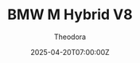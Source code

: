 ---
title: "BMW M Hybrid V8"
meta_title: ""
description: "BMW M Hybrid V8 (bmw_m_hybrid_v8) by ACF"
date: 2025-04-20T07:00:00Z
thumb: gwzZ9IA
mainimage: jMHakCS
cargallery: ["6uocqB5","gXFoJGN", "yAHB2jW"]
categories: ["Car"]
author: "Theodora"
tags: ["BMW", "Hypercar", "Le mans Prototype", "Germany", "R2R", "Le Mans", "WEC", "2023", "ACF"]
draft: false
link: https://mods.to/tbjA6828b28eedc3a
zipsize: "290 MB"
manu: BMW
logo2: m-sport
country: Germany
chassisby: Dallara
championship: WEC
year: 2023
class: Hypercar
drivetrain: 4WD
engine: BMW P66/3 V8
power: "800 bhp"
torque: "800"
mass: "1057"
speed: 330+
accel: "2.5 seconds"
gb: 7-speed
creator: ACF
version: "0.9"
csp: "0.2.4"
carname: "BMW M Hybrid V8"
folder: "bmw_m_hybrid_v8"
livery: "5 Included"
r2r: 1
host: mods
---